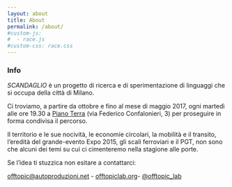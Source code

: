 ```yaml
---
layout: about
title: About
permalink: /about/
#custom-js:
#  - race.js
#custom-css: race.css
---
```


### Info

_SCANDAGLIO_ è un progetto di ricerca e di sperimentazione di linguaggi che si occupa della città di Milano.

Ci troviamo, a partire da ottobre e fino al mese di maggio 2017, ogni martedì alle ore 19.30 a [Piano Terra](http://pianoterralab.org) (via Federico Confalonieri, 3) per proseguire in forma condivisa il percorso.

Il territorio e le sue nocività, le economie circolari, la mobilità e il transito, l’eredità del grande-evento Expo 2015, gli scali ferroviari e il PGT, non sono che alcuni dei temi su cui ci cimenteremo nella stagione alle porte.

Se l’idea ti stuzzica non esitare a contattarci:

[offtopic@autoproduzioni.net](mailto:offtopic@autoproduzioni.net) - [offtopiclab.org](http://www.offtopiclab.org/)- [@offtopic_lab](https://twitter.com/offtopic_lab)
